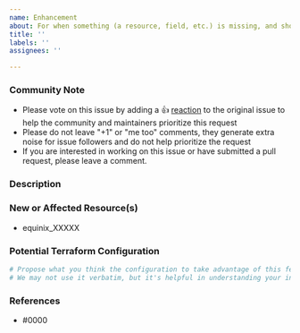 ```yaml
---
name: Enhancement
about: For when something (a resource, field, etc.) is missing, and should be added.
title: ''
labels: ''
assignees: ''

---
```


### Community Note

* Please vote on this issue by adding a 👍 [reaction](https://blog.github.com/2016-03-10-add-reactions-to-pull-requests-issues-and-comments/) to the original issue to help the community and maintainers prioritize this request
* Please do not leave "+1" or "me too" comments, they generate extra noise for issue followers and do not help prioritize the request
* If you are interested in working on this issue or have submitted a pull request, please leave a comment.

<!--- Thank you for keeping this note for the community --->

### Description

<!--- Please leave a helpful description of the feature request here. Including use cases and why it would help you is a great way to convince maintainers to spend time on it. --->

### New or Affected Resource(s)

<!--- Please list the new or affected resources and data sources. --->

* equinix_XXXXX

### Potential Terraform Configuration

<!--- Information about code formatting: https://help.github.com/articles/basic-writing-and-formatting-syntax/#quoting-code --->

```tf
# Propose what you think the configuration to take advantage of this feature should look like.
# We may not use it verbatim, but it's helpful in understanding your intent.
```

### References

<!---
Information about referencing Github Issues: https://help.github.com/articles/basic-writing-and-formatting-syntax/#referencing-issues-and-pull-requests

Are there any other GitHub issues (open or closed) or pull requests that should be linked here? Vendor blog posts or documentation?
--->

* #0000
